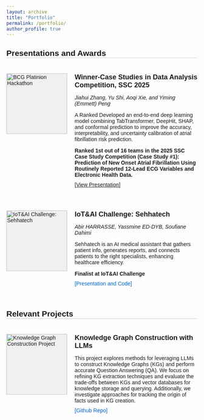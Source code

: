 ```yaml
---
layout: archive
title: "Portfolio"
permalink: /portfolio/
author_profile: true
---
```

<style>
  .portfolio {
    font-family: Arial, sans-serif;
    max-width: 800px;
    margin: 0 auto;
  }

  h2 {
    text-align: left;
    margin-bottom: 40px;
    border-bottom: 1px solid #ccc; /* Adds a thin line */
  }

  .participation {
    display: flex;
    margin-bottom: 40px;
    align-items: flex-start;
    padding-bottom: 20px;
  }

  .participation-image {
    width: 160px;
    height: 160px;
    background-color: #f0f0f0;
    margin-right: 20px;
    flex-shrink: 0;
    display: flex;
    justify-content: center;
    align-items: center;
  }

.participation-image img {
  width: 100%;
  height: 100%;
  object-fit: cover;
  image-rendering: -webkit-optimize-contrast; /* For webkit browsers */
  image-rendering: crisp-edges; /* For other browsers */
}

  .participation-content {
    flex: 1;
  }

  .participation h3 {
    margin-top: 0;
    margin-bottom: 10px;
    font-size: 18px; /* Smaller heading size */
  }

  .team-members {
    font-style: italic;
    margin-bottom: 10px;
    font-size: 14px; /* Smaller team members text */
  }

  .participation-content p {
    font-size: 14px; /* Smaller paragraph text */
    margin-bottom: 10px;
  }

  .view-presentation {
    color: #0066cc;
    text-decoration: none;
    font-size: 14px; /* Smaller link text */
  }

  .view-presentation:hover {
    text-decoration: underline;
  }
</style>

<div class="portfolio">
  <h2>Presentations and Awards</h2>

  <div class="participation">
    <div class="participation-image">
      <img src="https://emmett-peng.github.io/images/case_study_1.jpeg" alt="BCG Platinion Hackathon">
    </div>
    <div class="participation-content">
      <h3>Winner-Case Studies in Data Analysis Competition, SSC 2025</h3>
      <p class="team-members"> Jiahui Zhang, Yu Shi, Aoqi Xie, and Yiming (Emmett) Peng</p>
      <p>A Ranked Developed an end-to-end deep learning model combining TabTransformer, DeepHit, SHAP, and conformal prediction to improve the accuracy, interpretability, and uncertainty calibration of atrial fibrillation risk prediction.</p>
      <p><strong>Ranked 1st out of 16 teams in the 2025 SSC Case Study Competition (Case Study #1): Prediction of New Onset Atrial Fibrillation Using Routinely Reported 12-Lead ECG Variables and Electronic Health Data.</strong></p>
      <a href="https://emmett-peng.github.io/files/SSC_Case Study Poster 0523.pdf" target="_blank">[View Presentation]</a>
    </div>
  </div>

  <div class="participation">
    <div class="participation-image">
      <img src="https://abirharrasse.github.io/images/iot_challenge.png" alt="IoT&AI Challenge: Sehhatech">
    </div>
    <div class="participation-content">
      <h3>IoT&AI Challenge: Sehhatech</h3>
      <p class="team-members">Abir HARRASSE, Yassmine ED-DYB, Soufiane Dahimi</p>
      <p>Sehhatech is an AI medical assistant that gathers patient info, generates reports, and connects patients to the right specialists, enhancing healthcare efficiency.</p>
      <p><strong>Finalist at IoT&AI Challenge</strong></p>
      <a href="https://github.com/MoroccoAI/2023-GenAI-Hackathon/tree/main/SehhaTech" class="view-presentation" target="_blank">[Presentation and Code]</a>
    </div>
  </div>
    <h2>Relevant Projects</h2>
    <div class="participation">
    <div class="participation-image">
        <img src="https://abirharrasse.github.io/images/kg.png" alt="Knowledge Graph Construction Project">
    </div>
    <div class="participation-content">
        <h3>Knowledge Graph Construction with LLMs</h3>
        <p>This project explores methods for leveraging LLMs to construct Knowledge Graphs (KGs) and perform accurate Question Answering (QA). We focus on refining KG extraction techniques and evaluate the trade-offs between KGs and vector databases for knowledge storage and querying. Additionally, we investigate approaches for tracking the origin of facts used in KG creation.</p>
        <a href="https://github.com/abirharrasse/LLM-Powered-Knowledge-Graphs-for-Question-Answering" class="view-presentation" target="_blank">[Github Repo]</a>
    </div>
</div>

</div>
